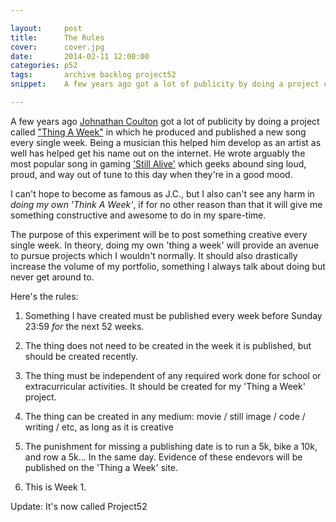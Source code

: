 ```yaml
---

layout:     post
title:      The Rules 
cover:      cover.jpg
date:       2014-02-11 12:00:00
categories: p52
tags:       archive backlog project52
snippet:    A few years ago got a lot of publicity by doing a project called in which he produced a projec...

---
```

 

A few years ago [Johnathan Coulton](http://goo.gl/lMpIop) got a lot of publicity by doing a project called ["Thing A Week"](http://goo.gl/cBgkzD) in which he produced and published a new song every single week. Being a musician this helped him develop as an artist as well has helped get his name out on the internet. He wrote arguably the most popular song in gaming ['Still Alive'](http://youtu.be/Y6ljFaKRTrI) which geeks abound sing loud, proud, and way out of tune to this day when they're in a good mood.

<!--more-->

I can't hope to become as famous as J.C., but I also can't see any harm in *doing my own 'Think A Week'*, if for no other reason than that it will give me something constructive and awesome to do in my spare-time.

The purpose of this experiment will be to post something creative every single week. In theory, doing my own 'thing a week' will provide an avenue to pursue projects which I wouldn't normally. It should also drastically increase the volume of my portfolio, something I always talk about doing but never get around to. 

Here's the rules:

1. Something I have created must be published every week before Sunday 23:59 *for* the next 52 weeks.

2. The thing does not need to be created in the week it is published, but should be created recently.

3. The thing must be independent of any required work done for school or extracurricular activities. It should be created for my 'Thing a Week' project. 

4. The thing can be created in any medium: movie / still image / code / writing / etc, as long as it is creative

5. The punishment for missing a publishing date is to run a 5k, bike a 10k, and row a 5k... In the same day. Evidence of these endevors will be published on the 'Thing a Week' site.

6. This is Week 1.

Update: It's now called Project52
